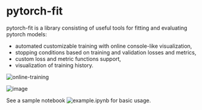 # pytorch-fit

pytorch-fit is a library consisting of useful tools for fitting and evaluating pytorch models:
* automated customizable training with online console-like visualization,
* stopping conditions based on training and validation losses and metrics,
* custom loss and metric functions support,
* visualization of training history.

![online-training](https://user-images.githubusercontent.com/36455846/117645268-afebc700-b18a-11eb-84de-872fdaef30f9.gif)

![image](https://user-images.githubusercontent.com/36455846/117640319-31405b00-b185-11eb-938b-82834dd8fcd2.png)

See a sample notebook ![example.ipynb](/example.ipynb) for basic usage.
